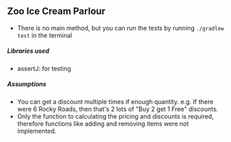 ## Zoo Ice Cream Parlour

- There is no main method, but you can run the tests by running `./gradlew test` in the terminal

##### Libraries used
- assertJ: for testing

##### Assumptions
- You can get a discount multiple times if enough quantity. e.g. If there were 6 Rocky Roads, then that's 2 lots of "Buy 2 get 1 Free" discounts.
- Only the function to calculating the pricing and discounts is required, therefore functions like adding and removing items were not implemented.
